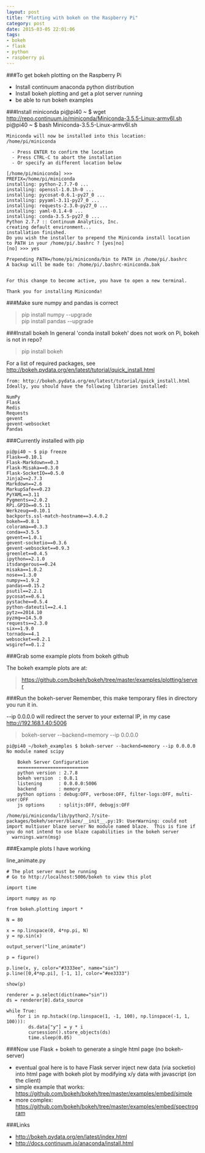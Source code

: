 ```yaml
---
layout: post
title: "Plotting with bokeh on the Raspberry Pi"
category: post
date: 2015-03-05 22:01:06
tags:
- bokeh
- flask
- python
- raspberry pi
---
```

###To get bokeh plotting on the Raspberry Pi

- Install continuum anaconda python distribution
- Install bokeh plotting and get a plot server running
- be able to run bokeh examples

###Install miniconda
	pi@pi40 ~ $ wget http://repo.continuum.io/miniconda/Miniconda-3.5.5-Linux-armv6l.sh
	pi@pi40 ~ $ bash Miniconda-3.5.5-Linux-armv6l.sh 

	Miniconda will now be installed into this location:
	/home/pi/miniconda

	  - Press ENTER to confirm the location
	  - Press CTRL-C to abort the installation
	  - Or specify an different location below

	[/home/pi/miniconda] >>> 
	PREFIX=/home/pi/miniconda
	installing: python-2.7.7-0 ...
	installing: openssl-1.0.1h-0 ...
	installing: pycosat-0.6.1-py27_0 ...
	installing: pyyaml-3.11-py27_0 ...
	installing: requests-2.3.0-py27_0 ...
	installing: yaml-0.1.4-0 ...
	installing: conda-3.5.5-py27_0 ...
	Python 2.7.7 :: Continuum Analytics, Inc.
	creating default environment...
	installation finished.
	Do you wish the installer to prepend the Miniconda install location
	to PATH in your /home/pi/.bashrc ? [yes|no]
	[no] >>> yes

	Prepending PATH=/home/pi/miniconda/bin to PATH in /home/pi/.bashrc
	A backup will be made to: /home/pi/.bashrc-miniconda.bak


	For this change to become active, you have to open a new terminal.

	Thank you for installing Miniconda!

###Make sure numpy and pandas is correct

> pip install numpy --upgrade  
> pip install pandas --upgrade  

###Install bokeh
In general 'conda install bokeh' does not work on Pi, bokeh is not in repo?

> pip install bokeh  

For a list of required packages, see http://bokeh.pydata.org/en/latest/tutorial/quick_install.html  

	from: http://bokeh.pydata.org/en/latest/tutorial/quick_install.html
	Ideally, you should have the following libraries installed:

	NumPy
	Flask
	Redis
	Requests
	gevent
	gevent-websocket
	Pandas


###Currently installed with pip

	pi@pi40 ~ $ pip freeze
	Flask==0.10.1
	Flask-Markdown==0.3
	Flask-Misaka==0.3.0
	Flask-SocketIO==0.5.0
	Jinja2==2.7.3
	Markdown==2.6
	MarkupSafe==0.23
	PyYAML==3.11
	Pygments==2.0.2
	RPi.GPIO==0.5.11
	Werkzeug==0.10.1
	backports.ssl-match-hostname==3.4.0.2
	bokeh==0.8.1
	colorama==0.3.3
	conda==3.5.5
	gevent==1.0.1
	gevent-socketio==0.3.6
	gevent-websocket==0.9.3
	greenlet==0.4.5
	ipython==2.1.0
	itsdangerous==0.24
	misaka==1.0.2
	nose==1.3.0
	numpy==1.9.2
	pandas==0.15.2
	psutil==2.2.1
	pycosat==0.6.1
	pystache==0.5.4
	python-dateutil==2.4.1
	pytz==2014.10
	pyzmq==14.5.0
	requests==2.3.0
	six==1.9.0
	tornado==4.1
	websocket==0.2.1
	wsgiref==0.1.2

###Grab some example plots from bokeh github

The bokeh example plots are at:

> https://github.com/bokeh/bokeh/tree/master/examples/plotting/server

###Run the bokeh-server
Remember, this make temporary files in directory you run it in.

--ip 0.0.0.0 will redirect the server to your external IP, in my case http://192.168.1.40:5006  
> 
> bokeh-server --backend=memory --ip 0.0.0.0

	pi@pi40 ~/bokeh_examples $ bokeh-server --backend=memory --ip 0.0.0.0
	No module named scipy

	    Bokeh Server Configuration
	    ==========================
	    python version : 2.7.8
	    bokeh version  : 0.8.1
	    listening      : 0.0.0.0:5006
	    backend        : memory
	    python options : debug:OFF, verbose:OFF, filter-logs:OFF, multi-user:OFF
	    js options     : splitjs:OFF, debugjs:OFF
	    
	/home/pi/miniconda/lib/python2.7/site-packages/bokeh/server/blaze/__init__.py:19: UserWarning: could not import multiuser blaze server No module named blaze.  This is fine if you do not intend to use blaze capabilities in the bokeh server
	  warnings.warn(msg)

###Example plots I have working

line_animate.py

	# The plot server must be running
	# Go to http://localhost:5006/bokeh to view this plot

	import time

	import numpy as np

	from bokeh.plotting import *

	N = 80

	x = np.linspace(0, 4*np.pi, N)
	y = np.sin(x)

	output_server("line_animate")

	p = figure()

	p.line(x, y, color="#3333ee", name="sin")
	p.line([0,4*np.pi], [-1, 1], color="#ee3333")

	show(p)

	renderer = p.select(dict(name="sin"))
	ds = renderer[0].data_source

	while True:
	    for i in np.hstack((np.linspace(1, -1, 100), np.linspace(-1, 1, 100))):
	        ds.data["y"] = y * i
	        cursession().store_objects(ds)
	        time.sleep(0.05)

###Now use Flask + bokeh to generate a single html page (no bokeh-server)
- eventual goal here is to have Flask server inject new data (via socketio) into html page with bokeh plot by modifying x/y data with javascript (on the client)
- simple example that works: https://github.com/bokeh/bokeh/tree/master/examples/embed/simple  
- more complex: https://github.com/bokeh/bokeh/tree/master/examples/embed/spectrogram

###Links  
- http://bokeh.pydata.org/en/latest/index.html  
- http://docs.continuum.io/anaconda/install.html  
